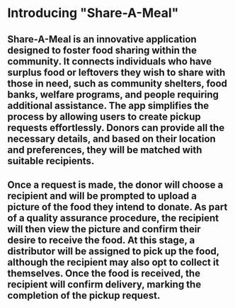 # Introducing "Share-A-Meal"
## Share-A-Meal is an innovative application designed to foster food sharing within the community. It connects individuals who have surplus food or leftovers they wish to share with those in need, such as community shelters, food banks, welfare programs, and people requiring additional assistance. The app simplifies the process by allowing users to create pickup requests effortlessly. Donors can provide all the necessary details, and based on their location and preferences, they will be matched with suitable recipients.

## Once a request is made, the donor will choose a recipient and will be prompted to upload a picture of the food they intend to donate. As part of a quality assurance procedure, the recipient will then view the picture and confirm their desire to receive the food. At this stage, a distributor will be assigned to pick up the food, although the recipient may also opt to collect it themselves. Once the food is received, the recipient will confirm delivery, marking the completion of the pickup request.
